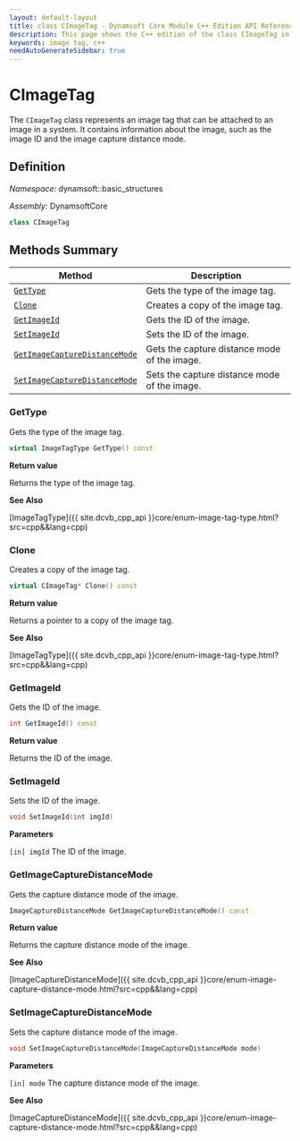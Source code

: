 ```yaml
---
layout: default-layout
title: class CImageTag - Dynamsoft Core Module C++ Edition API Reference
description: This page shows the C++ edition of the class CImageTag in Dynamsoft Core Module.
keywords: image tag, c++
needAutoGenerateSidebar: true
---
```


# CImageTag

The `CImageTag` class represents an image tag that can be attached to an image in a system. It contains information about the image, such as the image ID and the image capture distance mode.

## Definition

*Namespace:* dynamsoft::basic_structures

*Assembly:* DynamsoftCore

```cpp
class CImageTag 
```

## Methods Summary

| Method               | Description |
|----------------------|-------------|
| [`GetType`](#gettype) | Gets the type of the image tag. |
| [`Clone`](#clone) | Creates a copy of the image tag. |
| [`GetImageId`](#getimageid) | Gets the ID of the image. |
| [`SetImageId`](#setimageid) | Sets the ID of the image. |
| [`GetImageCaptureDistanceMode`](#getimagecapturedistancemode) | Gets the capture distance mode of the image. |
| [`SetImageCaptureDistanceMode`](#setimagecapturedistancemode) | Sets the capture distance mode of the image. |

### GetType

Gets the type of the image tag.

```cpp
virtual ImageTagType GetType() const
```

**Return value**

Returns the type of the image tag.

**See Also**

[ImageTagType]({{ site.dcvb_cpp_api }}core/enum-image-tag-type.html?src=cpp&&lang=cpp)

### Clone

Creates a copy of the image tag.

```cpp
virtual CImageTag* Clone() const
```

**Return value**

Returns a pointer to a copy of the image tag.

**See Also**

[ImageTagType]({{ site.dcvb_cpp_api }}core/enum-image-tag-type.html?src=cpp&&lang=cpp)

### GetImageId

Gets the ID of the image.

```cpp
int GetImageId() const
```

**Return value**

Returns the ID of the image.

### SetImageId

Sets the ID of the image.

```cpp
void SetImageId(int imgId)
```

**Parameters**

`[in] imgId` The ID of the image.

### GetImageCaptureDistanceMode

Gets the capture distance mode of the image.

```cpp
ImageCaptureDistanceMode GetImageCaptureDistanceMode() const
```

**Return value**

Returns the capture distance mode of the image.

**See Also**

[ImageCaptureDistanceMode]({{ site.dcvb_cpp_api }}core/enum-image-capture-distance-mode.html?src=cpp&&lang=cpp)

### SetImageCaptureDistanceMode

Sets the capture distance mode of the image.

```cpp
void SetImageCaptureDistanceMode(ImageCaptureDistanceMode mode)
```

**Parameters**

`[in] mode` The capture distance mode of the image.

**See Also**

[ImageCaptureDistanceMode]({{ site.dcvb_cpp_api }}core/enum-image-capture-distance-mode.html?src=cpp&&lang=cpp)

